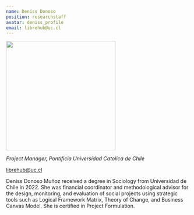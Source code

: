 ```yaml
---
name: Deniss Donoso
position: researchstaff
avatar: deniss_profile
email: librehub@uc.cl
---
```


<img width="300" src="{{site.baseurl}}/images/people/{{page.avatar}}" data-action="zoom">

_Project Manager, Pontificia Universidad Catolica de Chile_<br>

<i class="fa fa-envelope-o"></i> librehub@uc.cl

Deniss Donoso Muñoz received a degree in Sociology from Universidad de Chile in 2022. She was financial coordinator and methodological advisor for the design, monitoring, and evaluation of social projects using strategic tools such as Logical Framework Matrix, Theory of Change, and Business Canvas Model. She is certified in Project Formulation.